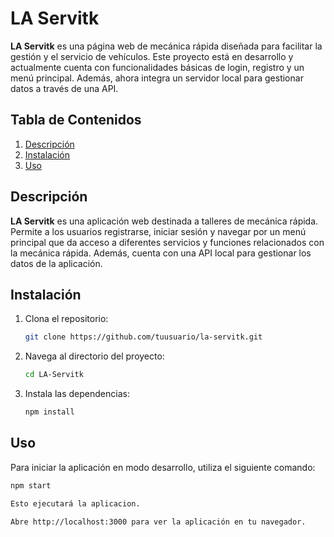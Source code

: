# LA Servitk

**LA Servitk** es una página web de mecánica rápida diseñada para facilitar la gestión y el servicio de vehículos. Este proyecto está en desarrollo y actualmente cuenta con funcionalidades básicas de login, registro y un menú principal. Además, ahora integra un servidor local para gestionar datos a través de una API.

## Tabla de Contenidos

1. [Descripción](#descripción)
2. [Instalación](#instalación)
3. [Uso](#uso)

## Descripción

**LA Servitk** es una aplicación web destinada a talleres de mecánica rápida. Permite a los usuarios registrarse, iniciar sesión y navegar por un menú principal que da acceso a diferentes servicios y funciones relacionados con la mecánica rápida. Además, cuenta con una API local para gestionar los datos de la aplicación.

## Instalación

1. Clona el repositorio:

    ```bash
    git clone https://github.com/tuusuario/la-servitk.git
    ```

2. Navega al directorio del proyecto:

    ```bash
    cd LA-Servitk
    ```

3. Instala las dependencias:

    ```bash
    npm install
    ```


## Uso

Para iniciar la aplicación en modo desarrollo, utiliza el siguiente comando:

```bash
npm start

Esto ejecutará la aplicacion.

Abre http://localhost:3000 para ver la aplicación en tu navegador.
